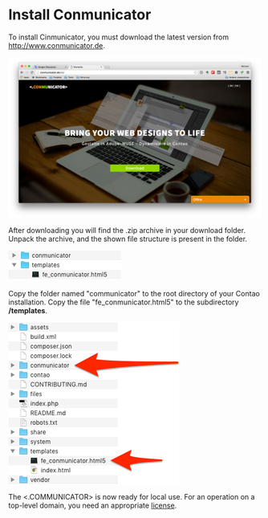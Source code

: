 # Install Conmunicator
To install Cinmunicator, you must download the latest version from http://www.conmunicator.de.

![](images/installation/cmu_website.png)

After downloading you will find the .zip archive in your download folder. Unpack the archive, and the shown file structure is present in the folder.

![](images/installation/cmu_content.png)

Copy the folder named "communicator" to the root directory of your Contao installation. Copy the file "fe_conmunicator.html5" to the subdirectory **/templates**.

![](images/installation/cmu_contao_filesstructure.png)

The <.COMMUNICATOR> is now ready for local use. For an operation on a top-level domain, you need an appropriate [license](lizenzen.md).